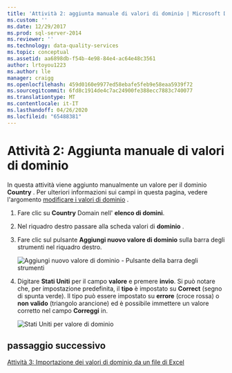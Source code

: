 ```yaml
---
title: 'Attività 2: aggiunta manuale di valori di dominio | Microsoft Docs'
ms.custom: ''
ms.date: 12/29/2017
ms.prod: sql-server-2014
ms.reviewer: ''
ms.technology: data-quality-services
ms.topic: conceptual
ms.assetid: aa6898db-f54b-4e98-84e4-ac64e48c3561
author: lrtoyou1223
ms.author: lle
manager: craigg
ms.openlocfilehash: 459d0160e9977ed58ebafe5feb9e58eaa5939f72
ms.sourcegitcommit: 6fd8c1914de4c7ac24900fe388ecc7883c740077
ms.translationtype: MT
ms.contentlocale: it-IT
ms.lasthandoff: 04/26/2020
ms.locfileid: "65488381"
---
```

# <a name="task-2-adding-domain-values-manually"></a>Attività 2: Aggiunta manuale di valori di dominio
  In questa attività viene aggiunto manualmente un valore per il dominio **Country** . Per ulteriori informazioni sui campi in questa pagina, vedere l'argomento [modificare i valori di dominio](https://msdn.microsoft.com/library/hh510408.aspx) .  
  
1.  Fare clic su **Country** Domain nell' **elenco di domini**.  
  
2.  Nel riquadro destro passare alla scheda valori di **dominio** .  
  
3.  Fare clic sul pulsante **Aggiungi nuovo valore di dominio** sulla barra degli strumenti nel riquadro destro.  
  
     ![Aggiungi nuovo valore di dominio - Pulsante della barra degli strumenti](../../2014/tutorials/media/et-addingdomainvaluesmanually-01.jpg "Aggiungi nuovo valore di dominio - Pulsante della barra degli strumenti")  
  
4.  Digitare **Stati Uniti** per il campo **valore** e premere **invio**. Si può notare che, per impostazione predefinita, il **tipo** è impostato su **Correct** (segno di spunta verde). Il tipo può essere impostato su **errore** (croce rossa) o **non valido** (triangolo arancione) ed è possibile immettere un valore corretto nel campo **Correggi** in.  
  
     ![Stati Uniti per valore di dominio](../../2014/tutorials/media/et-addingdomainvaluesmanually-02.jpg "Stati Uniti per valore di dominio")  
  
## <a name="next-step"></a>passaggio successivo  
 [Attività 3: Importazione dei valori di dominio da un file di Excel](../../2014/tutorials/task-3-importing-domain-values-from-an-excel-file.md)  
  
  
